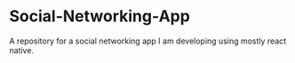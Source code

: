 # Social-Networking-App
A repository for a social networking app I am developing using mostly react native.
